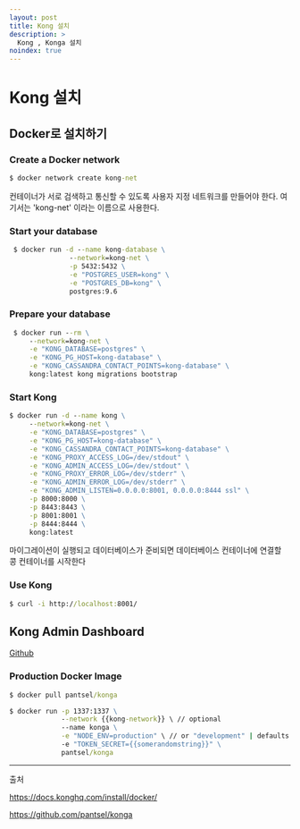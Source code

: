 ```yaml
---
layout: post
title: Kong 설치
description: >
  Kong , Konga 설치
noindex: true
---
```

# Kong 설치

## Docker로 설치하기



### Create a Docker network

~~~cmd
$ docker network create kong-net
~~~

컨테이너가 서로 검색하고 통신할 수 있도록 사용자 지정 네트워크를 만들어야 한다.
여기서는 'kong-net' 이라는 이름으로 사용한다.



### Start your database

~~~cmd
 $ docker run -d --name kong-database \
               --network=kong-net \
               -p 5432:5432 \
               -e "POSTGRES_USER=kong" \
               -e "POSTGRES_DB=kong" \
               postgres:9.6
~~~



### Prepare your database

~~~cmd
 $ docker run --rm \
     --network=kong-net \
     -e "KONG_DATABASE=postgres" \
     -e "KONG_PG_HOST=kong-database" \
     -e "KONG_CASSANDRA_CONTACT_POINTS=kong-database" \
     kong:latest kong migrations bootstrap
~~~



### Start Kong

~~~cmd
$ docker run -d --name kong \
     --network=kong-net \
     -e "KONG_DATABASE=postgres" \
     -e "KONG_PG_HOST=kong-database" \
     -e "KONG_CASSANDRA_CONTACT_POINTS=kong-database" \
     -e "KONG_PROXY_ACCESS_LOG=/dev/stdout" \
     -e "KONG_ADMIN_ACCESS_LOG=/dev/stdout" \
     -e "KONG_PROXY_ERROR_LOG=/dev/stderr" \
     -e "KONG_ADMIN_ERROR_LOG=/dev/stderr" \
     -e "KONG_ADMIN_LISTEN=0.0.0.0:8001, 0.0.0.0:8444 ssl" \
     -p 8000:8000 \
     -p 8443:8443 \
     -p 8001:8001 \
     -p 8444:8444 \
     kong:latest
~~~

마이그레이션이 실행되고 데이터베이스가 준비되면 데이터베이스 컨테이너에 연결할 콩 컨테이너를 시작한다



### Use Kong

~~~cmd
$ curl -i http://localhost:8001/
~~~



## Kong Admin Dashboard

[Github](https://github.com/pantsel/konga)

### Production Docker Image

~~~cmd
$ docker pull pantsel/konga
~~~

~~~cmd
$ docker run -p 1337:1337 \
             --network {{kong-network}} \ // optional
             --name konga \
             -e "NODE_ENV=production" \ // or "development" | defaults to 'development'
             -e "TOKEN_SECRET={{somerandomstring}}" \
             pantsel/konga
~~~



---

출처

https://docs.konghq.com/install/docker/

https://github.com/pantsel/konga
